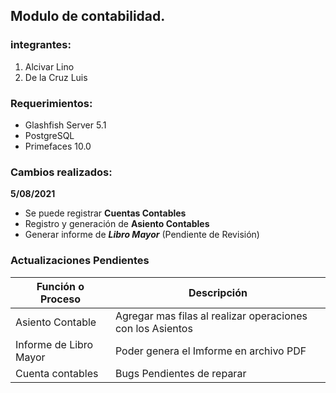 ## Modulo de contabilidad.

### integrantes: 
1. Alcivar Lino
2. De la Cruz Luis

### Requerimientos:
- Glashfish Server 5.1
- PostgreSQL
- Primefaces 10.0
### Cambios realizados: 
**5/08/2021** 
- Se puede registrar **Cuentas Contables** 
- Registro y generación de **Asiento Contables** 
- Generar informe de ***Libro Mayor*** (Pendiente de Revisión)

### Actualizaciones Pendientes
| Función o Proceso | Descripción |
| ------------- | ------------- |
| Asiento Contable | Agregar mas filas al realizar operaciones con los Asientos |
| Informe de Libro Mayor | Poder genera el Imforme en archivo PDF |
| Cuenta contables | Bugs Pendientes de reparar |
